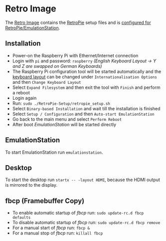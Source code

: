 # Retro Image
The [Retro Image](https://github.com/watterott/RPi-Display#sd-card-image-for-raspberry-pi) contains the [RetroPie](https://github.com/RetroPie/RetroPie-Setup) setup files and is [configured for RetroPie/EmulationStation](https://github.com/watterott/RPi-Display/blob/master/docu/FAQ.md#how-to-install-and-run-retropie-on-the-display).


## Installation
* Power-on the Raspberry Pi with Ethernet/Internet connection
* Login with ```pi``` and password: ```raspberry```  *(English Keyboard Layout -> Y and Z are swapped on German Keyboards)*
* The Raspberry Pi configuration tool will be started automatically and the [keyboard layout](https://www.raspberrypi.org/documentation/configuration/raspi-config.md#change-locale) can be changed under ```Internationalisation Options``` and then ```Change Keyboard Layout```
* Select ```Expand Filesystem``` and then exit the tool with ```Finish``` and perform a reboot
* Login again
* Run: ```sudo ./RetroPie-Setup/retropie_setup.sh```
* Select ```Binary-based Installation``` and wait till the installation is finished
* Select ```Setup / Configuration``` and then ```Auto-start EmulationStation```
* Go back to the main menu and select ```Perform Reboot```
* After boot *EmulationStation* will be started directly


## EmulationStation
To start EmulationStation run ```emulationstation```.


## Desktop
To start the desktop run ```startx -- -layout HDMI```, because the HDMI output is mirrored to the display.


## fbcp (Framebuffer Copy)
* To enable automatic startup of *fbcp* run: ```sudo update-rc.d fbcp defaults```
* To disable automatic startup of *fbcp* run: ```sudo update-rc.d fbcp remove```
* For a manual start of *fbcp* run: ```fbcp &```
* For a manual stop of *fbcp* run: ```killall fbcp```
